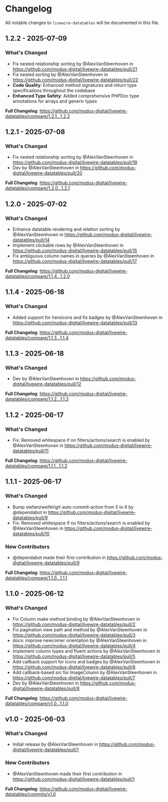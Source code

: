 # Changelog

All notable changes to `livewire-datatables` will be documented in this file.

## 1.2.2 - 2025-07-09

### What's Changed

* Fix nested relationship sorting by @AlexVanSteenhoven in https://github.com/modus-digital/livewire-datatables/pull/21
* Fix nested sorting by @AlexVanSteenhoven in https://github.com/modus-digital/livewire-datatables/pull/22
* **Code Quality**: Enhanced method signatures and return type specifications throughout the codebase
* **Enhanced Type Safety**: Added comprehensive PHPDoc type annotations for arrays and generic types

**Full Changelog**: https://github.com/modus-digital/livewire-datatables/compare/1.2.1...1.2.2

## 1.2.1 - 2025-07-08

### What's Changed

* Fix nested relationship sorting by @AlexVanSteenhoven in https://github.com/modus-digital/livewire-datatables/pull/19
* Dev by @AlexVanSteenhoven in https://github.com/modus-digital/livewire-datatables/pull/20

**Full Changelog**: https://github.com/modus-digital/livewire-datatables/compare/1.2.0...1.2.1

## 1.2.0 - 2025-07-02

### What's Changed

* Enhance datatable rendering and relation sorting by @AlexVanSteenhoven in https://github.com/modus-digital/livewire-datatables/pull/14
* Implement clickable rows by @AlexVanSteenhoven in https://github.com/modus-digital/livewire-datatables/pull/15
* Fix ambiguous column names in queries by @AlexVanSteenhoven in https://github.com/modus-digital/livewire-datatables/pull/17

**Full Changelog**: https://github.com/modus-digital/livewire-datatables/compare/1.1.4...1.2.0

## 1.1.4 - 2025-06-18

### What's Changed

* Added support for heroicons and fix badges by @AlexVanSteenhoven in https://github.com/modus-digital/livewire-datatables/pull/13

**Full Changelog**: https://github.com/modus-digital/livewire-datatables/compare/1.1.3...1.1.4

## 1.1.3 - 2025-06-18

### What's Changed

* Dev by @AlexVanSteenhoven in https://github.com/modus-digital/livewire-datatables/pull/12

**Full Changelog**: https://github.com/modus-digital/livewire-datatables/compare/1.1.2...1.1.3

## 1.1.2 - 2025-06-17

### What's Changed

* Fix: Removed whitespace if no filters/actions/search is enabled by @AlexVanSteenhoven in https://github.com/modus-digital/livewire-datatables/pull/11

**Full Changelog**: https://github.com/modus-digital/livewire-datatables/compare/1.1.1...1.1.2

## 1.1.1 - 2025-06-17

### What's Changed

* Bump stefanzweifel/git-auto-commit-action from 5 to 6 by @dependabot in https://github.com/modus-digital/livewire-datatables/pull/9
* Fix: Removed whitespace if no filters/actions/search is enabled by @AlexVanSteenhoven in https://github.com/modus-digital/livewire-datatables/pull/10

### New Contributors

* @dependabot made their first contribution in https://github.com/modus-digital/livewire-datatables/pull/9

**Full Changelog**: https://github.com/modus-digital/livewire-datatables/compare/1.1.0...1.1.1

## 1.1.0 - 2025-06-12

### What's Changed

* Fix Column make method binding by @AlexVanSteenhoven in https://github.com/modus-digital/livewire-datatables/pull/2
* Fix pagination view path and method by @AlexVanSteenhoven in https://github.com/modus-digital/livewire-datatables/pull/3
* docs: improve newcomer orientation by @AlexVanSteenhoven in https://github.com/modus-digital/livewire-datatables/pull/4
* Implement column types and fluent actions by @AlexVanSteenhoven in https://github.com/modus-digital/livewire-datatables/pull/5
* Add callback support for icons and badges by @AlexVanSteenhoven in https://github.com/modus-digital/livewire-datatables/pull/6
* Add callback-based src for ImageColumn by @AlexVanSteenhoven in https://github.com/modus-digital/livewire-datatables/pull/7
* Dev by @AlexVanSteenhoven in https://github.com/modus-digital/livewire-datatables/pull/8

**Full Changelog**: https://github.com/modus-digital/livewire-datatables/compare/v1.0...1.1.0

## v1.0 - 2025-06-03

### What's Changed

* Initial release by @AlexVanSteenhoven in https://github.com/modus-digital/livewire-datatables/pull/1

### New Contributors

* @AlexVanSteenhoven made their first contribution in https://github.com/modus-digital/livewire-datatables/pull/1

**Full Changelog**: https://github.com/modus-digital/livewire-datatables/commits/v1.0
